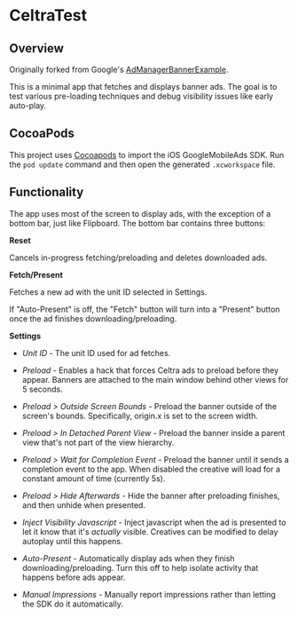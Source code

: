 # CeltraTest

## Overview

Originally forked from Google's [AdManagerBannerExample](https://github.com/googleads/googleads-mobile-ios-examples/tree/master/Objective-C/admanager/AdManagerBannerExample).  

This is a minimal app that fetches and displays banner ads.  The goal is to test various pre-loading techniques and debug visibility issues like early auto-play. 

## CocoaPods

This project uses [Cocoapods](https://guides.cocoapods.org/using/getting-started.html) to import the iOS GoogleMobileAds SDK.  Run the `pod update` command and then open the generated `.xcworkspace` file.

## Functionality

The app uses most of the screen to display ads, with the exception of a bottom bar, just like Flipboard.  The bottom bar contains three buttons:

**Reset**

Cancels in-progress fetching/preloading and deletes downloaded ads.


**Fetch/Present**

Fetches a new ad with the unit ID selected in Settings. 
 
If "Auto-Present" is off, the "Fetch" button will turn into a "Present" button once the ad finishes downloading/preloading.

**Settings**

* *Unit ID -* The unit ID used for ad fetches.

* *Preload -* Enables a hack that forces Celtra ads to preload before they appear.  Banners are attached to the main window behind other views for 5 seconds.

* *Preload > Outside Screen Bounds -* Preload the banner outside of the screen's bounds.  Specifically, origin.x is set to the screen width.

* *Preload > In Detached Parent View -* Preload the banner inside a parent view that's not part of the view hierarchy.

* *Preload > Wait for Completion Event -* Preload the banner until it sends a completion event to the app.  When disabled the creative will load for a constant amount of time (currently 5s).

* *Preload > Hide Afterwards -* Hide the banner after preloading finishes, and then unhide when presented.

* *Inject Visibility Javascript -* Inject javascript when the ad is presented to let it know that it's *actually* visible.  Creatives can be modified to delay autoplay until this happens.

* *Auto-Present -* Automatically display ads when they finish downloading/preloading.  Turn this off to help isolate activity that happens before ads appear.

* *Manual Impressions -* Manually report impressions rather than letting the SDK do it automatically.
